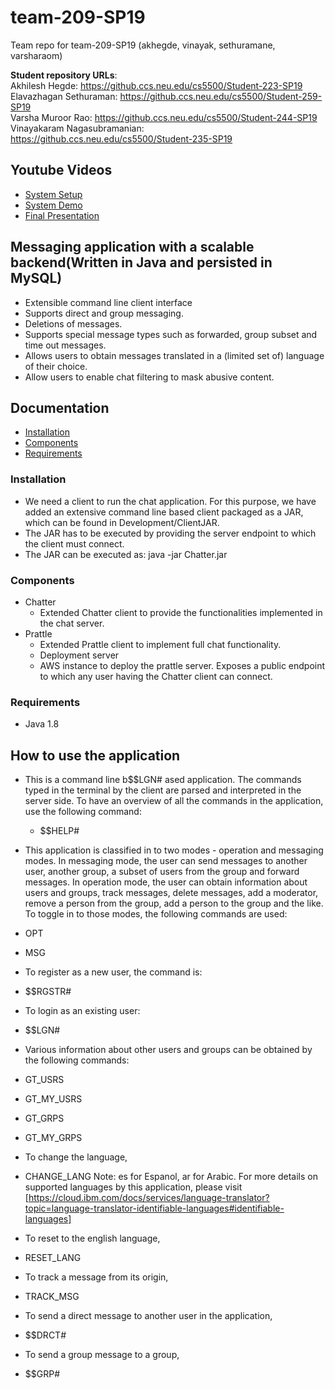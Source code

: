 # team-209-SP19
Team repo for team-209-SP19 (akhegde, vinayak, sethuramane, varsharaom) 

**Student repository URLs**:<br>
Akhilesh Hegde: https://github.ccs.neu.edu/cs5500/Student-223-SP19<br>
Elavazhagan Sethuraman: https://github.ccs.neu.edu/cs5500/Student-259-SP19<br>
Varsha Muroor Rao: https://github.ccs.neu.edu/cs5500/Student-244-SP19<br>
Vinayakaram Nagasubramanian: https://github.ccs.neu.edu/cs5500/Student-235-SP19<br>

## Youtube Videos
- [System Setup](https://youtu.be/N6ODQkEy_kQ)
- [System Demo](https://youtu.be/OxmLVMbMJ9s)
- [Final Presentation](https://youtu.be/lPfVFpD00o8)

## Messaging application with a scalable backend(Written in Java and persisted in MySQL)
- Extensible command line client interface
- Supports direct and group messaging.
- Deletions of messages.
- Supports special message types such as forwarded, group subset and time out messages.
- Allows users to obtain messages translated in a (limited set of) language of their choice.
- Allow users to enable chat filtering to mask abusive content.

## Documentation
- [Installation](#installation)
- [Components](#components)
- [Requirements](#requirements)

### Installation
* We need a client to run the chat application. For this purpose, we have added an extensive command line based client packaged as a JAR, which can be found in Development/ClientJAR.
* The JAR has to be executed by providing the server endpoint to which the client must connect.
* The JAR can be executed as: java -jar Chatter.jar <endpoint>

### Components
* Chatter
  * Extended Chatter client to provide the functionalities implemented in the chat server.
* Prattle
  * Extended Prattle client to implement full chat functionality.
  * Deployment server
  * AWS instance to deploy the prattle server. Exposes a public endpoint to which any user having the Chatter client can connect.
  
### Requirements
* Java 1.8

## How to use the application
* This is a command line b$$LGN# <username> <password>ased application. The commands typed in the terminal by the client are parsed and interpreted in the server side. To have an overview of all the commands in the application, use the following command:
  * $$HELP#
 
* This application is classified in to two modes - operation and messaging modes. In messaging mode, the user can send messages to another user, another group, a subset of users from the group and forward messages. In operation mode, the user can obtain information about users and groups, track messages, delete messages, add a moderator, remove a person from the group, add a person to the group and the like. To toggle in to those modes, the following commands are used:
 * OPT
 * MSG
          
* To register as a new user, the command is:
 * $$RGSTR# <username> <password>
 
* To login as an existing user:
 * $$LGN# <username> <password>
 
* Various information about other users and groups can be obtained by the following commands:
 * GT_USRS
 * GT_MY_USRS
 * GT_GRPS
 * GT_MY_GRPS
           
* To change the language,
 * CHANGE_LANG <language>
   Note: es for Espanol, ar for Arabic. For more details on supported languages by this application, please visit 
 [https://cloud.ibm.com/docs/services/language-translator?topic=language-translator-identifiable-languages#identifiable-languages] 
 
* To reset to the english language,
 * RESET_LANG <language>
 
* To track a message from its origin, 
 * TRACK_MSG <MessageId>
 
* To send a direct message to another user in the application,
 * $$DRCT# <username> 
 
* To send a group message to a group,
 * $$GRP# <username> 
